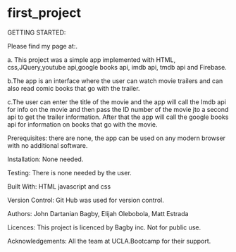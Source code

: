 # first_project
GETTING STARTED:

Please find my page at:.

a. This project was a simple app implemented with HTML, css,JQuery,youtube api,google books api, imdb api, tmdb api and Firebase. 

 b.The app is an interface where the user can watch movie trailers and can also read comic books that go with the trailer.

 c.The user can enter the title of the movie and the app will call the Imdb api for info on the movie and then pass the ID number of the movie jto a second api to get the trailer information.  After that the app will call the google books api for information on books that go with the movie.

Prerequisites: there are none, the app can be used on any modern browser with no additional software.

Installation: None needed.

Testing: There is none needed by the user.

Built With: HTML javascript and css

Version Control: Git Hub was used for version control.

Authors: John Dartanian Bagby, Elijah Olebobola, Matt Estrada

Licences: This project is licenced by Bagby inc.  Not for public use.

Acknowledgements: All the team at UCLA.Bootcamp for their support.
